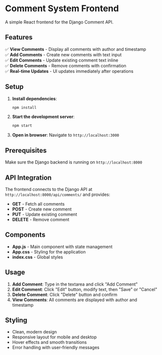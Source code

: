 # Comment System Frontend

A simple React frontend for the Django Comment API.

## Features

✅ **View Comments** - Display all comments with author and timestamp  
✅ **Add Comments** - Create new comments with text input  
✅ **Edit Comments** - Update existing comment text inline  
✅ **Delete Comments** - Remove comments with confirmation  
✅ **Real-time Updates** - UI updates immediately after operations  

## Setup

1. **Install dependencies**:
   ```bash
   npm install
   ```

2. **Start the development server**:
   ```bash
   npm start
   ```

3. **Open in browser**:
   Navigate to `http://localhost:3000`

## Prerequisites

Make sure the Django backend is running on `http://localhost:8000`

## API Integration

The frontend connects to the Django API at `http://localhost:8000/api/comments/` and provides:

- **GET** - Fetch all comments
- **POST** - Create new comment
- **PUT** - Update existing comment
- **DELETE** - Remove comment

## Components

- **App.js** - Main component with state management
- **App.css** - Styling for the application
- **index.css** - Global styles

## Usage

1. **Add Comment**: Type in the textarea and click "Add Comment"
2. **Edit Comment**: Click "Edit" button, modify text, then "Save" or "Cancel"
3. **Delete Comment**: Click "Delete" button and confirm
4. **View Comments**: All comments are displayed with author and timestamp

## Styling

- Clean, modern design
- Responsive layout for mobile and desktop
- Hover effects and smooth transitions
- Error handling with user-friendly messages